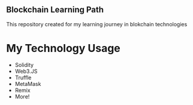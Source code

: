 ## Blockchain Learning Path
This repository created for my learning journey in blokchain technologies

# My Technology Usage
- Solidity
- Web3.JS
- Truffle
- MetaMask
- Remix
- More!
